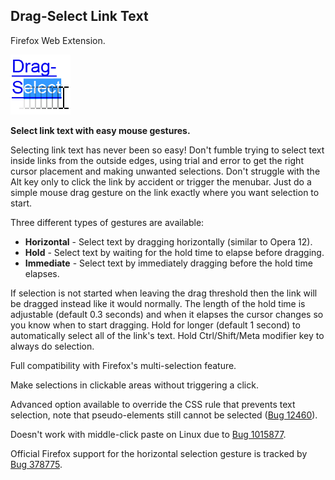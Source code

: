 ## Drag-Select Link Text
Firefox Web Extension.

![](icons/icon96.png)

**Select link text with easy mouse gestures.**

Selecting link text has never been so easy! Don't fumble trying to select 
text inside links from the outside edges, using trial and error to get the 
right cursor placement and making unwanted selections. Don't struggle with 
the Alt key only to click the link by accident or trigger the menubar. Just 
do a simple mouse drag gesture on the link exactly where you want selection 
to start.

Three different types of gestures are available:

* **Horizontal** - Select text by dragging horizontally (similar to Opera 12).
* **Hold** - Select text by waiting for the hold time to elapse before dragging.
* **Immediate** - Select text by immediately dragging before the hold time elapses.

If selection is not started when leaving the drag threshold then the link 
will be dragged instead like it would normally. The length of the hold time 
is adjustable (default 0.3 seconds) and when it elapses the cursor changes so 
you know when to start dragging. Hold for longer (default 1 second) to 
automatically select all of the link's text. Hold Ctrl/Shift/Meta modifier 
key to always do selection.

Full compatibility with Firefox's multi-selection feature.

Make selections in clickable areas without triggering a click.

Advanced option available to override the CSS rule that prevents text 
selection, note that pseudo-elements still cannot be selected ([Bug 
12460](https://bugzilla.mozilla.org/show_bug.cgi?id=12460)).

Doesn't work with middle-click paste on Linux due to [Bug 
1015877](https://bugzilla.mozilla.org/show_bug.cgi?id=1015877). 

Official Firefox support for the horizontal selection gesture is tracked by 
[Bug 378775](https://bugzilla.mozilla.org/show_bug.cgi?id=378775).
